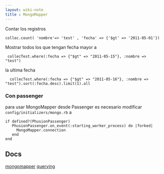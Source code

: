 ```yaml
---
layout: wiki-note
title : MongoMapper
---
```


Contar los registros

	collec.count( 'nombre'=> 'test' , 'fecha' => {'$gt' => '2011-05-01'})

Mostrar todos los que tengan fecha mayor a

	 collecTest.where(:fecha => {"$gt" => "2011-05-15"}, :nombre => "test")

la ultima fecha

	  collecTest.where(:fecha => {"$gt" => "2011-05-16"}, :nombre => "test").sort(:fecha.desc).limit(1).all

### Con passenger

para usar MongoMapper desde Passenger es necesario modificar `config/initializers/mongo.rb` a

	if defined?(PhusionPassenger)
	   PhusionPassenger.on_event(:starting_worker_process) do |forked|
		 MongoMapper.connection
	   end
	end

## Docs
[mongomapper](http://http://mongomapper.com/)
[querying](http://mongomapper.com/documentation/plugins/querying.html)


